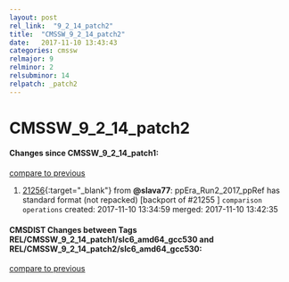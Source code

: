 ```yaml
---
layout: post
rel_link:  "9_2_14_patch2"
title:  "CMSSW_9_2_14_patch2"
date:   2017-11-10 13:43:43
categories: cmssw
relmajor: 9
relminor: 2
relsubminor: 14
relpatch: _patch2
---
```


# CMSSW_9_2_14_patch2
#### Changes since CMSSW_9_2_14_patch1:
[compare to previous](https://github.com/cms-sw/cmssw/compare/CMSSW_9_2_14_patch1...CMSSW_9_2_14_patch2)



1. [21256](http://github.com/cms-sw/cmssw/pull/21256){:target="_blank"}  from **@slava77**:  ppEra_Run2_2017_ppRef has standard format (not repacked) [backport of #21255 ] `comparison`  `operations`  created: 2017-11-10 13:34:59 merged: 2017-11-10 13:42:35

#### CMSDIST Changes between Tags REL/CMSSW_9_2_14_patch1/slc6_amd64_gcc530 and REL/CMSSW_9_2_14_patch2/slc6_amd64_gcc530:
[compare to previous](https://github.com/cms-sw/cmsdist/compare/REL/CMSSW_9_2_14_patch1/slc6_amd64_gcc530...REL/CMSSW_9_2_14_patch2/slc6_amd64_gcc530)


